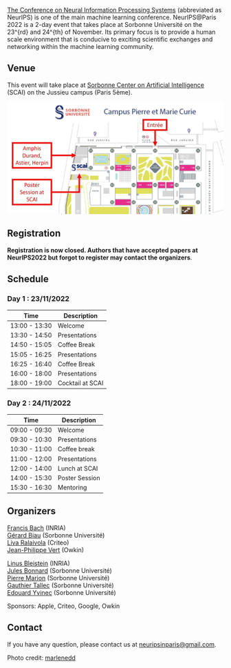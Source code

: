 <a href="https://nips.cc/">The Conference on Neural Information Processing Systems</a> (abbreviated as NeurIPS) is one of the main machine learning conference. NeurIPS@Paris 2022 is a 2-day event that takes place at Sorbonne Université on the 23^{rd} and 24^{th} of November. Its primary focus is to provide a human scale environment that is conducive to exciting scientific exchanges and networking within the machine learning community. 

## Venue

This event will take place at [Sorbonne Center on Artificial Intelligence](https://scai.sorbonne-universite.fr) (SCAI) on the Jussieu campus (Paris 5ème).

![map](/docs/assets/plan_neurips2022v2.jpg)

## Registration

**Registration is now closed. Authors that have accepted papers at NeurIPS2022 but forgot to register may contact the organizers**.

## Schedule
### Day 1 : 23/11/2022

| **Time** | **Description** |
| -----| ----------- |
| 13:00 - 13:30 | Welcome |
| 13:30 - 14:50 | Presentations |
| 14:50 - 15:05 | Coffee Break |
| 15:05 - 16:25 | Presentations |
| 16:25 - 16:40 | Coffee Break |
| 16:00 - 18:00 | Presentations |
| 18:00 - 19:00 | Cocktail at SCAI |

### Day 2 : 24/11/2022


| **Time** | **Description** |
| -----| ----------- |
| 09:00 - 09:30 | Welcome |
| 09:30 - 10:30 | Presentations |
| 10:30 - 11:00 | Coffee break |
| 11:00 - 12:00 | Presentations |
| 12:00 - 14:00 | Lunch at SCAI |
| 14:00 - 15:30 | Poster Session |
| 15:30 - 16:30 | Mentoring|

<!---
## Covid regulations

**In order to access the conference, people need to comply with the regulation of Sorbonne Université and be equipped with a “pass sanitaire”.** You therefore need to be able to present a vaccination certificate or up to date negative test certificate or proof of having recovered from Covid. More information on this [here](https://www.gouvernement.fr/info-coronavirus).
-->

## Organizers

[Francis Bach](https://www.di.ens.fr/~fbach/) (INRIA) <br>
[Gérard Biau](https://www.lpsm.paris/pageperso/biau/) (Sorbonne Université)<br>
[Liva Ralaivola](https://pageperso.lif.univ-mrs.fr/~liva.ralaivola/doku.php) (Criteo) <br>
[Jean-Philippe Vert](https://members.cbio.mines-paristech.fr/~jvert/) (Owkin)

[Linus Bleistein](https://team.inria.fr/heka/team-members/bleistein/) (INRIA)<br>
[Jules Bonnard](https://www.isir.upmc.fr/personnel/bonnard/) (Sorbonne Université)<br>
[Pierre Marion](https://pierremarion23.github.io) (Sorbonne Université)<br>
[Gauthier Tallec](https://www.isir.upmc.fr/personnel/tallec/) (Sorbonne Université)<br>
[Edouard Yvinec](https://www.isir.upmc.fr/personnel/yvinec/) (Sorbonne Université)

Sponsors: Apple, Criteo, Google, Owkin

## Contact

If you have any question, please contact us at [neuripsinparis@gmail.com](mailto:neuripsinparis@gmail.com).


Photo credit: [marlenedd](https://www.flickr.com/photos/24241643@N00/49478118648)
